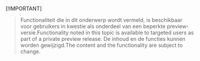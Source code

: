  [!IMPORTANT]
> <span data-ttu-id="5283a-101">Functionaliteit die in dit onderwerp wordt vermeld, is beschikbaar voor gebruikers in kwestie als onderdeel van een beperkte preview-versie.</span><span class="sxs-lookup"><span data-stu-id="5283a-101">Functionality noted in this topic is available to targeted users as part of a private preview release.</span></span> <span data-ttu-id="5283a-102">De inhoud en de functies kunnen worden gewijzigd.</span><span class="sxs-lookup"><span data-stu-id="5283a-102">The content and the functionality are subject to change.</span></span> 
